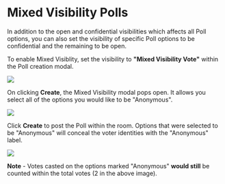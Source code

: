 # Mixed Visibility Polls

In addition to the open and confidential visibilities which affects all Poll options, you can also set the visibility of specific Poll options to be confidential and the remaining to be open.

To enable Mixed Visiblity, set the visibility to **"Mixed Visibility Vote"** within the Poll creation modal.

![](../../../../.gitbook/assets/poll\_mixed\_visibility\_1.jpg)

On clicking **Create**, the Mixed Visibility modal pops open. It allows you select all of the options you would like to be "Anonymous".

![](../../../../.gitbook/assets/poll\_mixed\_visibility\_2.jpg)

Click **Create** to post the Poll within the room. Options that were selected to be "Anonymous" will conceal the voter identities with the "Anonymous" label.

![](../../../../.gitbook/assets/poll\_mixed\_visibility\_3.jpg)

**Note** - Votes casted on the options marked "Anonymous" **would still** be counted within the total votes (2 in the above image).
